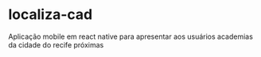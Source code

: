 # localiza-cad
Aplicação mobile em react native para apresentar aos usuários academias da cidade do recife próximas 
